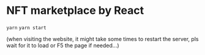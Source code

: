 # NFT marketplace by React

`yarn`
`yarn start`




(when visiting the website, it might take some times to restart the server, pls wait for it to load or F5 the page if needed...)

